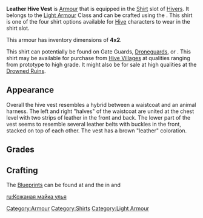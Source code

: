 **Leather Hive Vest** is [Armour](Armour.md "wikilink") that is equipped in
the [Shirt](Shirts.md "wikilink") slot of [Hivers](Hive.md "wikilink"). It
belongs to the [Light Armour](Light_Armour.md "wikilink") Class and can be
crafted using the [](Leather_Armour_Crafting_Bench.md). This shirt is one of
the four shirt options available for [Hive](Hive.md "wikilink") characters
to wear in the shirt slot.

This armour has inventory dimensions of **4x2**.

This shirt can potentially be found on [](02%20-%20Projects%20&%20Wikis/Kenshi/Kenshi%20Wiki/Kenshi%20Wiki%20Template/Tech_Hunters.md) Gate Guards,
[Droneguards](Droneguard.md "wikilink"), or [](Elite_Droneguard.md). This shirt may be available
for purchase from [Hive Villages](Hive_Village.md "wikilink") at qualities
ranging from prototype to high grade. It might also be for sale at high
qualities at the [Drowned Ruins](Drowned_Ruins.md "wikilink").

## Appearance

Overall the hive vest resembles a hybrid between a waistcoat and an
animal harness. The left and right "halves" of the waistcoat are united
at the chest level with two strips of leather in the front and back. The
lower part of the vest seems to resemble several leather belts with
buckles in the front, stacked on top of each other. The vest has a brown
"leather" coloration.

## Grades

## Crafting

The [Blueprints](Blueprints.md "wikilink") can be found at [](The_Great_Library.md) and the [](Hive_Trader.md) in [](Hive_Village.md) and [](Distant_Hive_Village.md)

[ru:Кожаная майка улья](ru:Кожаная_майка_улья "wikilink")

[Category:Armour](Category:Armour "wikilink")
[Category:Shirts](Category:Shirts "wikilink") [Category:Light
Armour](Category:Light_Armour "wikilink")